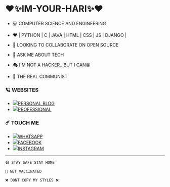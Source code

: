 # ❤️✨IM-YOUR-HARI✨❤️

- 💻 COMPUTER SCIENCE AND ENGINEERING

- ❤️ | PYTHON | C | JAVA | HTML | CSS | JS | DJANGO |

- 👯 LOOKING TO COLLABORATE ON OPEN SOURCE

- 💬 ASK ME ABOUT TECH

- 🎭 I'M NOT A HACKER...BUT I CAN😝

- 🚩 THE REAL COMMUNIST

### 🪐 WEBSITES
* <img src="https://img.icons8.com/doodle/17/000000/blogger--v1.png"/>[PERSONAL BLOG](https://jinn-pusthakam.blogspot.com/)
* <img src="https://img.icons8.com/nolan/17/world-of-warcraft.png"/>[PROFESSIONAL](https://wovenwebs.ml/)
  
### ☄️ TOUCH ME
* <img src="https://img.icons8.com/clouds/25/000000/whatsapp.png"/>[WHATSAPP](https://wa.me/918157096325/?text=Hi_Im-your-hari..This_is_from_git...!)
* <img src="https://img.icons8.com/clouds/25/000000/facebook-new.png"/>[FACEBOOK](https://www.facebook.com/profile.php?id=100012457269072)
* <img src="https://img.icons8.com/clouds/25/000000/instagram-new--v2.png"/>[INSTAGRAM](https://www.instagram.com/im_your_hari/)
<hr>

<script src="https://tryhackme.com/badge/469490"></script>

```
😷 STAY SAFE STAY HOME
```

```
💉 GET VACCINATED
```

```
❌ DONT COPY MY STYLES ❌
```
